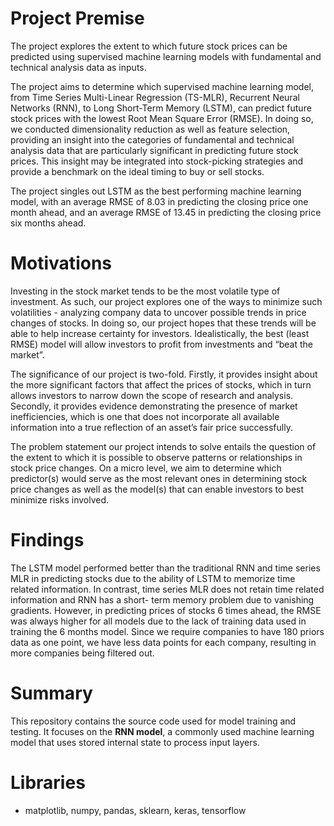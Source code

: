 # Project Premise
The project explores the extent to which future stock prices can be predicted using supervised machine learning models with fundamental and technical analysis data as inputs. 

The project aims to determine which supervised machine learning model, from Time Series Multi-Linear Regression (TS-MLR), Recurrent Neural Networks (RNN), to Long Short-Term Memory (LSTM), can predict future stock prices with the lowest Root Mean Square Error (RMSE). In doing so, we conducted dimensionality reduction as well as feature selection, providing an insight into the categories of fundamental and technical analysis data that are particularly significant in predicting future stock prices. This insight may be integrated into stock-picking strategies and provide a benchmark on the ideal timing to buy or sell stocks.

The project singles out LSTM as the best performing machine learning model, with an average RMSE of 8.03 in predicting the closing price one month ahead, and an average RMSE of 13.45 in predicting the closing price six months ahead.

# Motivations

Investing in the stock market tends to be the most volatile type of investment. As such, our project explores one of the ways to minimize such volatilities - analyzing company data to uncover possible trends in price changes of stocks. In doing so, our project hopes that these trends will be able to help increase certainty for investors. Idealistically, the best (least RMSE) model will allow investors to profit from investments and “beat the market”. 

The significance of our project is two-fold. Firstly, it provides insight about the more significant factors that affect the prices of stocks, which in turn allows investors to narrow down the scope of research and analysis. Secondly, it provides evidence demonstrating the presence of market inefficiencies, which is one that does not incorporate all available information into a true reflection of an asset’s fair price successfully.   

The problem statement our project intends to solve entails the question of the extent to which it is possible to observe patterns or relationships in stock price changes. On a micro level, we aim to determine which predictor(s) would serve as the most relevant ones in determining stock price changes as well as the model(s) that can enable investors to best minimize risks involved.

# Findings

The LSTM model performed better than the traditional RNN and time series MLR in predicting stocks due to the ability of LSTM to memorize time related information. In contrast, time series MLR does not retain time related information and RNN has a short- term memory problem due to vanishing gradients. However, in predicting prices of stocks 6 times ahead, the RMSE was always higher for all models due to the lack of training data used in training the 6 months model. Since we require companies to have 180 priors data as one point, we have less data points for each company, resulting in more companies being filtered out.


# Summary
This repository contains the source code used for model training and testing. It focuses on the <b>RNN model</b>, a commonly used machine learning model that uses stored internal state to process input layers.

# Libraries
* matplotlib, numpy, pandas, sklearn, keras, tensorflow

